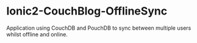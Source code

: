 # Ionic2-CouchBlog-OfflineSync
Application using CouchDB and PouchDB to sync between multiple users whilst offline and online.
